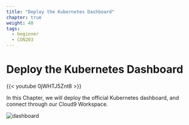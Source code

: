 ```yaml
---
title: "Deploy the Kubernetes Dashboard"
chapter: true
weight: 40
tags:
  - beginner
  - CON203
---
```


# Deploy the Kubernetes Dashboard

{{< youtube 0jWHTJ5Znt8 >}}

In this Chapter, we will deploy the official Kubernetes dashboard, and connect
through our Cloud9 Workspace.

![dashboard](/images/dashboard.png)
